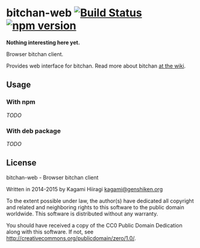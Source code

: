 # bitchan-web [![Build Status](https://travis-ci.org/bitchan/bitchan-web.svg?branch=master)](https://travis-ci.org/bitchan/bitchan-web) [![npm version](https://badge.fury.io/js/bitchan-web.svg)](http://badge.fury.io/js/bitchan-web)

**Nothing interesting here yet.**

Browser bitchan client.

Provides web interface for bitchan. Read more about bitchan [at the wiki](https://github.com/bitchan/meta/wiki).

## Usage

### With npm

*TODO*

### With deb package

*TODO*

## License

bitchan-web - Browser bitchan client

Written in 2014-2015 by Kagami Hiiragi <kagami@genshiken.org>

To the extent possible under law, the author(s) have dedicated all copyright and related and neighboring rights to this software to the public domain worldwide. This software is distributed without any warranty.

You should have received a copy of the CC0 Public Domain Dedication along with this software. If not, see <http://creativecommons.org/publicdomain/zero/1.0/>.
